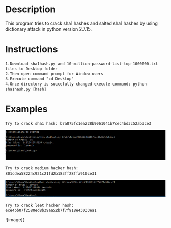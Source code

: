 # Description
This program tries to crack sha1 hashes and salted sha1 hashes by using dictionary attack in python version 2.7.15.
# Instructions
	1.Download sha1hash.py and 10-million-password-list-top-1000000.txt  files to Desktop folder
	2.Then open command prompt for Window users
	3.Execute command "cd Desktop"
	4.Once directory is succefully changed execute command: python sha1hash.py [hash]

# Examples
	Try to crack sha1 hash: b7a875fc1ea228b9061041b7cec4bd3c52ab3ce3
![image](https://github.com/Dilianny/BlockchainHW2/blob/master/1a.PNG)

	Try to crack medium hacker hash: 801cdea58224c921c21fd2b183ff28ffa910ce31  
![image](https://github.com/Dilianny/BlockchainHW2/blob/master/1b.PNG)

	Try to crack leet hacker hash: ece4bb07f2580ed8b39aa52b7f7f918e43033ea1 
![image](	
